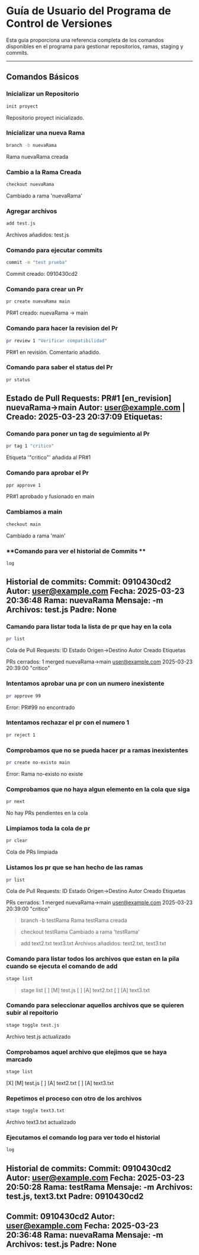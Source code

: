 # Guía de Usuario del Programa de Control de Versiones

Esta guía proporciona una referencia completa de los comandos disponibles en el programa para gestionar repositorios, ramas, staging y commits.

---

## **Comandos Básicos**

### **Inicializar un Repositorio**
```bash
init proyect 
```
Repositorio proyect inicializado.

### **Inicializar una nueva Rama**
```bash
branch -b nuevaRama
```
Rama nuevaRama creada

### **Cambio a la Rama Creada**
```bash
checkout nuevaRama
```
Cambiado a rama 'nuevaRama'

### **Agregar archivos**
```bash
add test.js
```
Archivos añadidos: test.js

### **Comando para ejecutar commits**
```bash
commit -m "test prueba"
```
Commit creado: 0910430cd2

### **Comando para crear un Pr**
```bash
pr create nuevaRama main
```
PR#1 creado: nuevaRama -> main

### **Comando para hacer la revision del Pr**
```bash
pr review 1 "Verificar compatibilidad"
```
PR#1 en revisión. Comentario añadido.

### **Comando para saber el status del Pr**
```bash
pr status
```

Estado de Pull Requests:
PR#1 [en_revision] nuevaRama->main
Autor: user@example.com | Creado: 2025-03-23 20:37:09
Etiquetas:
--------------------------------------------------

### **Comando para poner un tag de seguimiento al Pr**
```bash
pr tag 1 "critico"
```
Etiqueta '"critico"' añadida al PR#1

### **Comando para aprobar el Pr**
```bash
ppr approve 1
```
PR#1 aprobado y fusionado en main

### **Cambiamos a main**
```bash
checkout main
```
Cambiado a rama 'main'

### **Comando para ver el historial de Commits **
```bash
log
```
Historial de commits:
Commit: 0910430cd2
Autor: user@example.com
Fecha: 2025-03-23 20:36:48
Rama: nuevaRama
Mensaje: -m
Archivos: test.js
Padre: None
--------------------------------------------------
### **Camando para listar toda la lista de pr que hay en la cola**
```bash
pr list
```
Cola de Pull Requests:
ID    Estado       Origen->Destino Autor      Creado               Etiquetas

PRs cerrados:
1     merged       nuevaRama->main user@example.com 2025-03-23 20:39:00  "critico"

### **Intentamos aprobar una pr con un numero inexistente**
```bash
pr approve 99
```
Error: PR#99 no encontrado

### **Intentamos rechazar el pr con el numero 1**
```bash
pr reject 1
```
### **Comprobamos que no se pueda hacer pr a ramas inexistentes**
```bash
pr create no-existo main
```
Error: Rama no-existo no existe

### **Comprobamos que no haya algun elemento en la cola que siga**
```bash
pr next
```
No hay PRs pendientes en la cola

### **Limpiamos toda la cola de pr**
```bash
pr clear
```
Cola de PRs limpiada

### **Listamos los pr que se han hecho de las ramas**
```bash
pr list
```
Cola de Pull Requests:
ID    Estado       Origen->Destino Autor      Creado               Etiquetas

PRs cerrados:
1     merged       nuevaRama->main user@example.com 2025-03-23 20:39:00  "critico"

> branch -b testRama
Rama testRama creada

> checkout testRama
Cambiado a rama 'testRama'

> add text2.txt text3.txt
Archivos añadidos: text2.txt, text3.txt

### **Comando para listar todos los archivos que estan en la pila cuando se ejecuta el comando de add**
```bash
stage list
```
> stage list
[ ] [M] test.js
[ ] [A] text2.txt
[ ] [A] text3.txt
### **Comando para seleccionar aquellos archivos que se quieren subir al repoitorio**
```bash
stage toggle test.js
```
Archivo test.js actualizado

### **Comprobamos aquel archivo que elejimos que se haya marcado**
```bash
stage list
```
[X] [M] test.js
[ ] [A] text2.txt
[ ] [A] text3.txt

### **Repetimos el proceso con otro de los archivos**
```bash
stage toggle text3.txt
```
Archivo text3.txt actualizado

### **Ejecutamos el comando log para ver todo el historial**
```bash
log
```
Historial de commits:
Commit: 0910430cd2
Autor: user@example.com
Fecha: 2025-03-23 20:50:28
Rama: testRama
Mensaje: -m
Archivos: test.js, text3.txt
Padre: 0910430cd2
--------------------------------------------------
Commit: 0910430cd2
Autor: user@example.com
Fecha: 2025-03-23 20:36:48
Rama: nuevaRama
Mensaje: -m
Archivos: test.js
Padre: None
--------------------------------------------------

